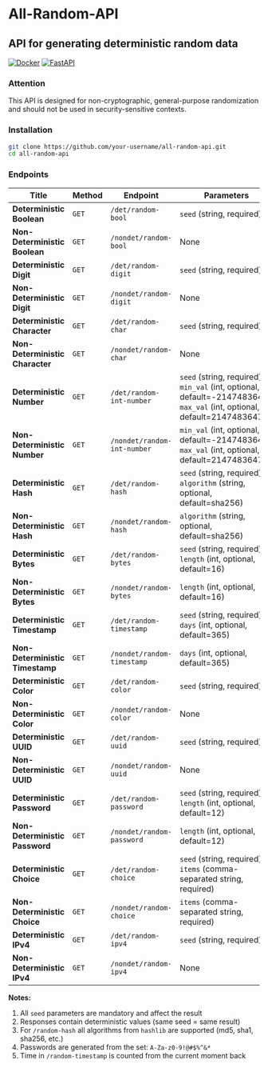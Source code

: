 # All-Random-API

## API for generating deterministic random data

[![Docker](https://img.shields.io/badge/Docker-✔%20Ready-blue?logo=docker)](https://hub.docker.com/)
[![FastAPI](https://img.shields.io/badge/FastAPI-✔%20Powered-green?logo=fastapi)](https://fastapi.tiangolo.com/)

### Attention

This API is designed for non-cryptographic, general-purpose randomization and should not be used in security-sensitive contexts.

### Installation

```bash
git clone https://github.com/your-username/all-random-api.git
cd all-random-api
```

### Endpoints

| Title | Method | Endpoint | Parameters | Request | Response |
| --- | --- | --- | --- | --- | --- |
| **Deterministic Boolean** | `GET` | `/det/random-bool` | `seed` (string, required) | `http://localhost:8000/det/random-bool?seed=test123` | ```{"bool": true}``` |
| **Non-Deterministic Boolean** | `GET` | `/nondet/random-bool` | None | `http://localhost:8000/nondet/random-bool` | ```{"bool": false}``` |
| **Deterministic Digit** | `GET` | `/det/random-digit` | `seed` (string, required) | `http://localhost:8000/det/random-digit?seed=test123` | ```{"digit": 5}``` |
| **Non-Deterministic Digit** | `GET` | `/nondet/random-digit` | None | `http://localhost:8000/nondet/random-digit` | ```{"digit": 3}``` |
| **Deterministic Character** | `GET` | `/det/random-char` | `seed` (string, required) | `http://localhost:8000/det/random-char?seed=test123` | ```{"char": "A"}``` |
| **Non-Deterministic Character** | `GET` | `/nondet/random-char` | None | `http://localhost:8000/nondet/random-char` | ```{"char": "$"}``` |
| **Deterministic Number** | `GET` | `/det/random-int-number` | `seed` (string, required), `min_val` (int, optional, default=-2147483647), `max_val` (int, optional, default=2147483647) | `http://localhost:8000/det/random-int-number?seed=test123` | ```{"number": -3357220}``` |
| **Non-Deterministic Number** | `GET` | `/nondet/random-int-number` | `min_val` (int, optional, default=-2147483647), `max_val` (int, optional, default=2147483647) | `http://localhost:8000/nondet/random-int-number` | ```{"number": 123456789}``` |
| **Deterministic Hash** | `GET` | `/det/random-hash` | `seed` (string, required), `algorithm` (string, optional, default=sha256) | `http://localhost:8000/det/random-hash?seed=test123&algorithm=md5` | ```{"hash": "e10adc3949ba59abbe56e057f20f883e"}``` |
| **Non-Deterministic Hash** | `GET` | `/nondet/random-hash` | `algorithm` (string, optional, default=sha256) | `http://localhost:8000/nondet/random-hash?algorithm=md5` | ```{"hash": "a1b2c3d4e5f6..."}``` |
| **Deterministic Bytes** | `GET` | `/det/random-bytes` | `seed` (string, required), `length` (int, optional, default=16) | `http://localhost:8000/det/random-bytes?seed=test123&length=32` | ```{"bytes": "bWYyNWJiZGNjNDJlYjM0ZTBj..."}``` |
| **Non-Deterministic Bytes** | `GET` | `/nondet/random-bytes` | `length` (int, optional, default=16) | `http://localhost:8000/nondet/random-bytes?length=32` | ```{"bytes": "aGVsbG8gd29ybGQh..."}``` |
| **Deterministic Timestamp** | `GET` | `/det/random-timestamp` | `seed` (string, required), `days` (int, optional, default=365) | `http://localhost:8000/det/random-timestamp?seed=test123&days=100` | ```{"timestamp": "2023-07-15 14:30:45.123456"}``` |
| **Non-Deterministic Timestamp** | `GET` | `/nondet/random-timestamp` | `days` (int, optional, default=365) | `http://localhost:8000/nondet/random-timestamp?days=100` | ```{"timestamp": "2024-01-01 00:00:00.000000"}``` |
| **Deterministic Color** | `GET` | `/det/random-color` | `seed` (string, required) | `http://localhost:8000/det/random-color?seed=test123` | ```{"color": "#a1b2c3"}``` |
| **Non-Deterministic Color** | `GET` | `/nondet/random-color` | None | `http://localhost:8000/nondet/random-color` | ```{"color": "#ff00cc"}``` |
| **Deterministic UUID** | `GET` | `/det/random-uuid` | `seed` (string, required) | `http://localhost:8000/det/random-uuid?seed=test123` | ```{"uuid": "550e8400-e29b-41d4-a716-446655440000"}``` |
| **Non-Deterministic UUID** | `GET` | `/nondet/random-uuid` | None | `http://localhost:8000/nondet/random-uuid` | ```{"uuid": "d41d8cd9-8f00-3204-a980-0998ecf8427e"}``` |
| **Deterministic Password** | `GET` | `/det/random-password` | `seed` (string, required), `length` (int, optional, default=12) | `http://localhost:8000/det/random-password?seed=test123&length=16` | ```{"password": "Pa$sw0Rd!12345XyZ"}``` |
| **Non-Deterministic Password** | `GET` | `/nondet/random-password` | `length` (int, optional, default=12) | `http://localhost:8000/nondet/random-password?length=16` | ```{"password": "9$kLm@rQvZpTn..."}``` |
| **Deterministic Choice** | `GET` | `/det/random-choice` | `seed` (string, required), `items` (comma-separated string, required) | `http://localhost:8000/det/random-choice?seed=test123&items=square,circle,triangle` | ```{"choice": "circle"}``` |
| **Non-Deterministic Choice** | `GET` | `/nondet/random-choice` | `items` (comma-separated string, required) | `http://localhost:8000/nondet/random-choice?items=square,circle,triangle` | ```{"choice": "triangle"}``` |
| **Deterministic IPv4** | `GET` | `/det/random-ipv4` | `seed` (string, required) | `http://localhost:8000/det/random-ipv4?seed=test123` | ```{"ipv4": "123.45.67.89"}``` |
| **Non-Deterministic IPv4** | `GET` | `/nondet/random-ipv4` | None | `http://localhost:8000/nondet/random-ipv4` | ```{"ipv4": "84.203.12.45"}``` |

**Notes:**

1. All `seed` parameters are mandatory and affect the result
2. Responses contain deterministic values ​​(same seed = same result)
3. For `/random-hash` all algorithms from `hashlib` are supported (md5, sha1, sha256, etc.)
4. Passwords are generated from the set: `A-Za-z0-9!@#$%^&*`
5. Time in `/random-timestamp` is counted from the current moment back
